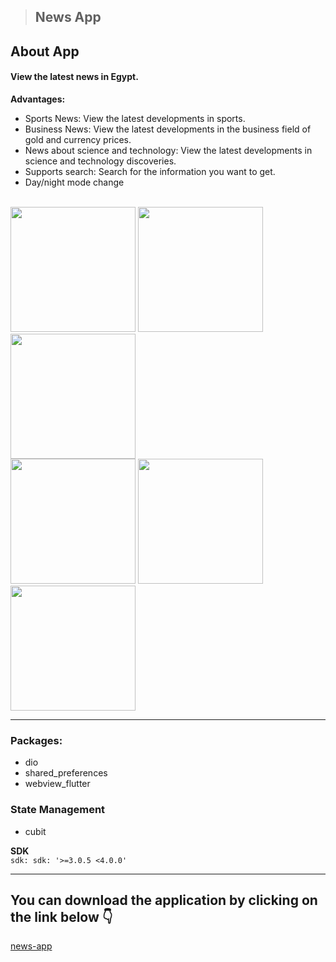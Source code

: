 > ## News App 
 ## About App

#### View the latest news in Egypt.

**Advantages:**

- Sports News: View the latest developments in sports.
- Business News: View the latest developments in the business field of gold and currency prices.
- News about science and technology: View the latest developments in science and technology discoveries.
- Supports search: Search for the information you want to get.
- Day/night mode change
<br>
<div>
<img src="https://github.com/Zonetto/flutter_coins/assets/100410170/75cd1fe6-074c-44fb-94d9-ca0ca4d53227" width="200"> 
<img src="https://github.com/Zonetto/flutter_coins/assets/100410170/b8806a60-7db6-4264-ac73-82e58a998058" width="200"> 
<img src="https://github.com/Zonetto/flutter_coins/assets/100410170/c24462dd-e300-4802-8425-2d01aa890d22" width="200"> 
</div>
<div>
<img src="https://github.com/Zonetto/flutter_coins/assets/100410170/f2db519e-c636-4927-b350-c34cb7044ef8" width="200"> 
<img src="https://github.com/Zonetto/flutter_coins/assets/100410170/58f03bbc-edb4-4b39-b7a2-1dde3f4ca6f2" width="200"> 
<img src="https://github.com/Zonetto/flutter_coins/assets/100410170/15217176-b25d-4544-af81-726bdc08429b" width="200"> 
</div>

---
### Packages:
 * dio
 * shared_preferences
 * webview_flutter

### State Management 
 * cubit

**SDK**
<br/>
`sdk: sdk: '>=3.0.5 <4.0.0'`

---
## You can download the application by clicking on the link below 👇 
[news-app](https://github.com/Zonetto/flutter_coins/files/12298717/news-app.apk.zip)

